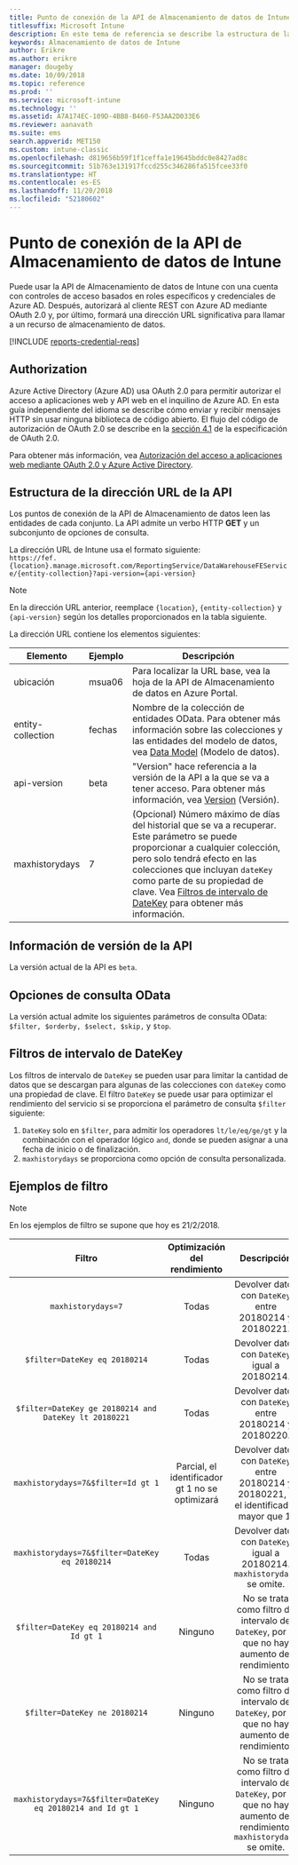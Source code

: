 ```yaml
---
title: Punto de conexión de la API de Almacenamiento de datos de Intune
titlesuffix: Microsoft Intune
description: En este tema de referencia se describe la estructura de la dirección URL de la API de almacenamiento de datos de Intune.
keywords: Almacenamiento de datos de Intune
author: Erikre
ms.author: erikre
manager: dougeby
ms.date: 10/09/2018
ms.topic: reference
ms.prod: ''
ms.service: microsoft-intune
ms.technology: ''
ms.assetid: A7A174EC-109D-4BB8-B460-F53AA2D033E6
ms.reviewer: aanavath
ms.suite: ems
search.appverid: MET150
ms.custom: intune-classic
ms.openlocfilehash: d819656b59f1f1ceffa1e19645bddc0e8427ad8c
ms.sourcegitcommit: 51b763e131917fccd255c346286fa515fcee33f0
ms.translationtype: HT
ms.contentlocale: es-ES
ms.lasthandoff: 11/20/2018
ms.locfileid: "52180602"
---
```

# <a name="intune-data-warehouse-api-endpoint"></a>Punto de conexión de la API de Almacenamiento de datos de Intune

Puede usar la API de Almacenamiento de datos de Intune con una cuenta con controles de acceso basados en roles específicos y credenciales de Azure AD. Después, autorizará al cliente REST con Azure AD mediante OAuth 2.0 y, por último, formará una dirección URL significativa para llamar a un recurso de almacenamiento de datos.

[!INCLUDE [reports-credential-reqs](./includes/reports-credential-reqs.md)]

## <a name="authorization"></a>Authorization

Azure Active Directory (Azure AD) usa OAuth 2.0 para permitir autorizar el acceso a aplicaciones web y API web en el inquilino de Azure AD. En esta guía independiente del idioma se describe cómo enviar y recibir mensajes HTTP sin usar ninguna biblioteca de código abierto. El flujo del código de autorización de OAuth 2.0 se describe en la [sección 4.1](https://tools.ietf.org/html/rfc6749#section-4.1) de la especificación de OAuth 2.0.

Para obtener más información, vea [Autorización del acceso a aplicaciones web mediante OAuth 2.0 y Azure Active Directory](https://docs.microsoft.com/azure/active-directory/develop/active-directory-protocols-oauth-code).

## <a name="api-url-structure"></a>Estructura de la dirección URL de la API

Los puntos de conexión de la API de Almacenamiento de datos leen las entidades de cada conjunto. La API admite un verbo HTTP **GET** y un subconjunto de opciones de consulta.

La dirección URL de Intune usa el formato siguiente:  
`https://fef.{location}.manage.microsoft.com/ReportingService/DataWarehouseFEService/{entity-collection}?api-version={api-version}`

> [!NOTE]
> En la dirección URL anterior, reemplace `{location}`, `{entity-collection}` y `{api-version}` según los detalles proporcionados en la tabla siguiente.

La dirección URL contiene los elementos siguientes:

| Elemento | Ejemplo | Descripción |
|-------------------|------------|--------------------------------------------------------------------------------------------------------------------|
| ubicación | msua06 | Para localizar la URL base, vea la hoja de la API de Almacenamiento de datos en Azure Portal. |
| entity-collection | fechas | Nombre de la colección de entidades OData. Para obtener más información sobre las colecciones y las entidades del modelo de datos, vea [Data Model](reports-ref-data-model.md) (Modelo de datos). |
| api-version | beta | "Version" hace referencia a la versión de la API a la que se va a tener acceso. Para obtener más información, vea [Version](#API-version-information) (Versión). |
| maxhistorydays | 7 | (Opcional) Número máximo de días del historial que se va a recuperar. Este parámetro se puede proporcionar a cualquier colección, pero solo tendrá efecto en las colecciones que incluyan `dateKey` como parte de su propiedad de clave. Vea [Filtros de intervalo de DateKey](reports-api-url.md#datekey-range-filters) para obtener más información. |

## <a name="api-version-information"></a>Información de versión de la API

La versión actual de la API es `beta`. 

## <a name="odata-query-options"></a>Opciones de consulta OData

La versión actual admite los siguientes parámetros de consulta OData: `$filter, $orderby, $select, $skip,` y `$top`.

## <a name="datekey-range-filters"></a>Filtros de intervalo de DateKey

Los filtros de intervalo de `DateKey` se pueden usar para limitar la cantidad de datos que se descargan para algunas de las colecciones con `dateKey` como una propiedad de clave. El filtro `DateKey` se puede usar para optimizar el rendimiento del servicio si se proporciona el parámetro de consulta `$filter` siguiente:

1.  `DateKey` solo en `$filter`, para admitir los operadores `lt/le/eq/ge/gt` y la combinación con el operador lógico `and`, donde se pueden asignar a una fecha de inicio o de finalización.
2.  `maxhistorydays` se proporciona como opción de consulta personalizada.<br>

## <a name="filter-examples"></a>Ejemplos de filtro

> [!NOTE]
> En los ejemplos de filtro se supone que hoy es 21/2/2018.

|                             Filtro                             |           Optimización del rendimiento           |                                          Descripción                                          |
|:--------------------------------------------------------------:|:--------------------------------------------:|:---------------------------------------------------------------------------------------------:|
|    `maxhistorydays=7`                                            |    Todas                                      |    Devolver datos con `DateKey` entre 20180214 y 20180221.                                     |
|    `$filter=DateKey eq 20180214`                                 |    Todas                                      |    Devolver datos con `DateKey` igual a 20180214.                                                    |
|    `$filter=DateKey ge 20180214 and DateKey lt 20180221`         |    Todas                                      |    Devolver datos con `DateKey` entre 20180214 y 20180220.                                     |
|    `maxhistorydays=7&$filter=Id gt 1`                            |    Parcial, el identificador gt 1 no se optimizará    |    Devolver datos con `DateKey` entre 20180214 y 20180221, y el identificador mayor que 1.             |
|    `maxhistorydays=7&$filter=DateKey eq 20180214`                |    Todas                                      |    Devolver datos con `DateKey` igual a 20180214. `maxhistorydays` se omite.                            |
|    `$filter=DateKey eq 20180214 and Id gt 1`                     |    Ninguno                                      |    No se trata como filtro de intervalo de `DateKey`, por lo que no hay aumento del rendimiento.                              |
|    `$filter=DateKey ne 20180214`                                 |    Ninguno                                      |    No se trata como filtro de intervalo de `DateKey`, por lo que no hay aumento del rendimiento.                              |
|    `maxhistorydays=7&$filter=DateKey eq 20180214 and Id gt 1`    |    Ninguno                                      |    No se trata como filtro de intervalo de `DateKey`, por lo que no hay aumento del rendimiento. `maxhistorydays` se omite.    |

